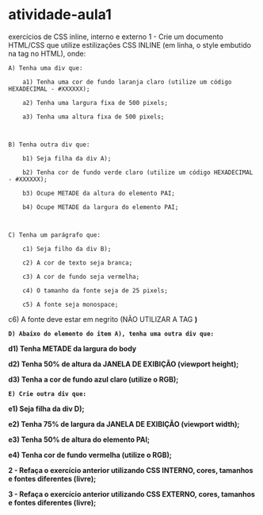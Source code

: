 # atividade-aula1
exercícios de CSS inline, interno e externo
1 - Crie um documento HTML/CSS que utilize estilizações CSS INLINE (em linha, o style embutido na tag no HTML), onde:

    A) Tenha uma div que:

        a1) Tenha uma cor de fundo laranja claro (utilize um código HEXADECIMAL - #XXXXXX);

        a2) Tenha uma largura fixa de 500 pixels;

        a3) Tenha uma altura fixa de 500 pixels;



    B) Tenha outra div que:

        b1) Seja filha da div A);

        b2) Tenha cor de fundo verde claro (utilize um código HEXADECIMAL - #XXXXXX);

        b3) Ocupe METADE da altura do elemento PAI;

        b4) Ocupe METADE da largura do elemento PAI;



    C) Tenha um parágrafo que:

        c1) Seja filho da div B);

        c2) A cor de texto seja branca;

        c3) A cor de fundo seja vermelha;

        c4) O tamanho da fonte seja de 25 pixels;

        c5) A fonte seja monospace;

c6) A fonte deve estar em negrito (NÃO UTILIZAR A TAG <b>)



    D) Abaixo do elemento do item A), tenha uma outra div que:

d1) Tenha METADE da largura do body

d2) Tenha 50% de altura da JANELA DE EXIBIÇÃO (viewport height);

d3) Tenha a cor de fundo azul claro (utilize o RGB);



    E) Crie outra div que:

e1) Seja filha da div D);

e2) Tenha 75% de largura da JANELA DE EXIBIÇÃO (viewport width);

e3) Tenha 50% de altura do elemento PAI;

e4) Tenha cor de fundo vermelha (utilize o RGB);


2 - Refaça o exercício anterior utilizando CSS INTERNO, cores, tamanhos e fontes diferentes (livre);

3 - Refaça o exercício anterior utilizando CSS EXTERNO, cores, tamanhos e fontes diferentes (livre);


